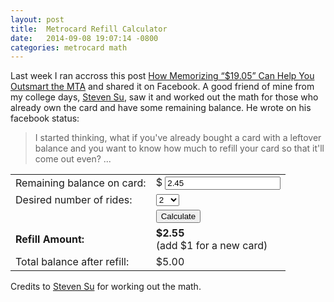 ```yaml
---
layout: post
title:  Metrocard Refill Calculator
date:   2014-09-08 19:07:14 -0800
categories: metrocard math
---
```


Last week I ran accross this post [How Memorizing “$19.05” Can Help You Outsmart the MTA][tumblr-link] and shared it on Facebook. A good friend of mine from my college days, [Steven Su][zz-fb], saw it and worked out the math for those who already own the card and have some remaining balance. He wrote on his facebook status:
> I started thinking, what if you've already bought a card with a leftover balance and you want to know how much to refill your card so that it'll come out even? ... 


<form name="rcal">
	<table>
		<tr>
			<td>Remaining balance on card:</td>
			<td>$ <input type="text" name="amountleft" value="2.45" onchange="calculate();"></td>
		</tr>
		<tr>
			<td>Desired number of rides:</td>
			<td>
				<select name="numrides" onchange="calculate();">
				  <option value="1">1</option>
				  <option value="2" selected="selected">2</option>
				  <option value="3">3</option>
				  <option value="4">4</option>
				  <option value="5">5</option>
				  <option value="6">6</option>
				  <option value="7">7</option>
				  <option value="8">8</option>
				  <option value="9">9</option>
				  <option value="10">10</option>
				  <option value="11">11</option>
				  <option value="12">12</option>
				  <option value="13">13</option>
				  <option value="14">14</option>
				  <option value="15">15</option>
				  <option value="16">16</option>
				  <option value="17">17</option>
				  <option value="18">18</option>
				  <option value="19">19</option>
				  <option value="20">20</option>
				  <option value="21">21</option>
				  <option value="22">22</option>
				  <option value="23">23</option>
				  <option value="24">24</option>
				  <option value="25">25</option>
				  <option value="26">26</option>
				  <option value="27">27</option>
				  <option value="28">28</option>
				  <option value="29">29</option>
				  <option value="30">30</option>
				  <option value="31">31</option>
				  <option value="32">32</option>
				  <option value="33">33</option>
				  <option value="34">34</option>
				  <option value="35">35</option>
				  <option value="36">36</option>
				  <option value="37">37</option>
				  <option value="38">38</option>
				  <option value="39">39</option>
				  <option value="40">40</option>
				</select>
			</td>
		</tr>
		<tr>
			<td></td>
			<td><input type="button" value="Calculate" onclick="calculate();"></td>
		</tr>
		<tr>
			<td><b>Refill Amount:</b></td>
			<td><b>$<span class="result" id="refill">2.55</span></b><br><span> (add $1 for a new card)</span></td>
		</tr>
		<tr>
			<td>Total balance after refill:</td>
			<td>$<span class="result" id="total">5.00</span></td>
		</tr>
	</table>
</form>


Credits to [Steven Su][zz-fb] for working out the math.

[tumblr-link]: http://iquantny.tumblr.com/post/96700509489/how-memorizing-19-05-can-help-you-outsmart-the-mta
[zz-fb]: https://www.facebook.com/steven.su.716

<script src="{{ base.url | prepend: site.url }}/js/refill.js"></script>


